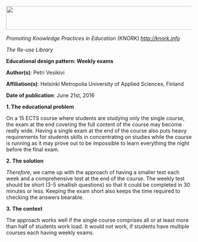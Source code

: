 <img src="md\img025/media/image01.png" width="624" height="65" />

*Promoting Knowledge Practices in Education (KNORK) http://knork.info*

*The Re-use Library*

**Educational design pattern: Weekly exams**

**Author(s)**: Petri Vesikivi

**Affiliation(s)**: Helsinki Metropolia University of Applied Sciences, Finland

**Date of publication**: June 21st, 2016

**1. The educational problem**

On a 15 ECTS course where students are studying only the single course, the exam at the end covering the full content of the course may become really wide. Having a single exam at the end of the course also puts heavy requirements for students skills in concentrating on studies while the course is running as it may prove out to be impossible to learn everything the night before the final exam.

**2. The solution**

*Therefore*, we came up with the approach of having a smaller test each week and a comprehensive test at the end of the course. The weekly test should be short (3-5 smallish questions) so that it could be completed in 30 minutes or less. Keeping the exam short also keeps the time required to checking the answers bearable.

**3. The context**

The approach works well if the single course comprises all or at least more than half of students work load. It would not work, if students have multiple courses each having weekly exams.
